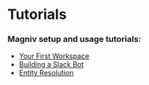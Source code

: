 # Tutorials

### Magniv setup and usage tutorials:
- [Your First Workspace](getting-started)
- [Building a Slack Bot](slack-bot)
- [Entity Resolution](entity-resolution)

